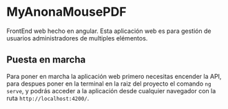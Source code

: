 # MyAnonaMousePDF

FrontEnd web hecho en angular. Esta aplicación web es para gestión de usuarios administradores de multiples elémentos.

## Puesta en marcha

Para poner en marcha la aplicación web primero necesitas encender la API, para despues poner en la terminal en la raiz del proyecto el comando `ng serve`, y podrás acceder a la aplicación desde cualquier navegador con la ruta `http://localhost:4200/`.
